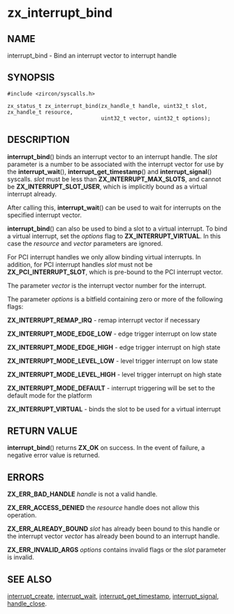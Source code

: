 # zx_interrupt_bind

## NAME

interrupt_bind - Bind an interrupt vector to interrupt handle

## SYNOPSIS

```
#include <zircon/syscalls.h>

zx_status_t zx_interrupt_bind(zx_handle_t handle, uint32_t slot, zx_handle_t resource,
                              uint32_t vector, uint32_t options);

```

## DESCRIPTION

**interrupt_bind**() binds an interrupt vector to an interrupt handle.
The *slot* parameter is a number to be associated with the interrupt vector for use by the
**interrupt_wait**(), **interrupt_get_timestamp**() and **interrupt_signal**() syscalls.
*slot* must be less than **ZX_INTERRUPT_MAX_SLOTS**, and cannot be **ZX_INTERRUPT_SLOT_USER**,
which is implicitly bound as a virtual interrupt already.

After calling this, **interrupt_wait**() can be used to wait for interrupts
on the specified interrupt vector.

**interrupt_bind**() can also be used to bind a slot to a virtual interrupt.
To bind a virtual interrupt, set the *options* flag to **ZX_INTERRUPT_VIRTUAL**.
In this case the *resource* and *vector* parameters are ignored.

For PCI interrupt handles we only allow binding virtual interrupts.
In addition, for PCI interrupt handles *slot* must not be **ZX_PCI_INTERRUPT_SLOT**,
which is pre-bound to the PCI interrupt vector.

The parameter *vector* is the interrupt vector number for the interrupt.

The parameter *options* is a bitfield containing zero or more of the following flags:

**ZX_INTERRUPT_REMAP_IRQ** - remap interrupt vector if necessary

**ZX_INTERRUPT_MODE_EDGE_LOW** - edge trigger interrupt on low state

**ZX_INTERRUPT_MODE_EDGE_HIGH** - edge trigger interrupt on high state

**ZX_INTERRUPT_MODE_LEVEL_LOW** - level trigger interrupt on low state

**ZX_INTERRUPT_MODE_LEVEL_HIGH** - level trigger interrupt on high state

**ZX_INTERRUPT_MODE_DEFAULT** - interrupt triggering will be set to the default mode for the platform

**ZX_INTERRUPT_VIRTUAL** - binds the slot to be used for a virtual interrupt

## RETURN VALUE

**interrupt_bind**() returns **ZX_OK** on success. In the event
of failure, a negative error value is returned.

## ERRORS

**ZX_ERR_BAD_HANDLE** *handle* is not a valid handle.

**ZX_ERR_ACCESS_DENIED** the *resource* handle does not allow this operation.

**ZX_ERR_ALREADY_BOUND** *slot* has already been bound to this handle
or the interrupt vector *vector* has already been bound to an interrupt handle.

**ZX_ERR_INVALID_ARGS** *options* contains invalid flags or the *slot* parameter is invalid.

## SEE ALSO

[interrupt_create](interrupt_create.md),
[interrupt_wait](interrupt_wait.md),
[interrupt_get_timestamp](interrupt_get_timestamp.md),
[interrupt_signal](interrupt_signal.md),
[handle_close](handle_close.md).
